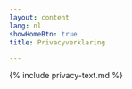 ```yaml
---
layout: content
lang: nl
showHomeBtn: true
title: Privacyverklaring

---
```


{% include privacy-text.md %}